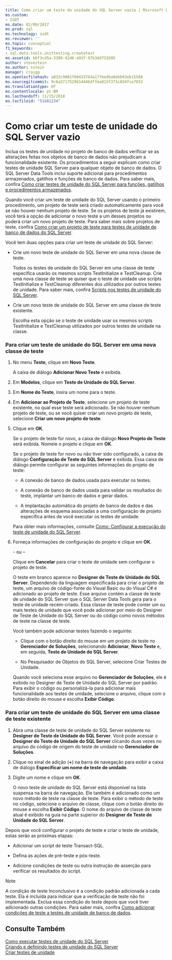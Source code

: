 ```yaml
---
title: Como criar um teste de unidade do SQL Server vazio | Microsoft Docs
ms.custom:
- SSDT
ms.date: 02/09/2017
ms.prod: sql
ms.technology: ssdt
ms.reviewer: ''
ms.topic: conceptual
f1_keywords:
- sql.data.tools.unittesting.createtest
ms.assetid: b6f3cd5a-3389-42d6-a93f-97b3ddf31b95
author: stevestein
ms.author: sstein
manager: craigg
ms.openlocfilehash: a832c9001f60433764a17fbedba0ebb93eb15588
ms.sourcegitcommit: 9c6a37175296144464ffea815f371c024fce7032
ms.translationtype: HT
ms.contentlocale: pt-BR
ms.lasthandoff: 11/15/2018
ms.locfileid: "51681234"
---
```

# <a name="how-to-create-an-empty-sql-server-unit-test"></a>Como criar um teste de unidade do SQL Server vazio
Inclua os testes de unidade no projeto de banco de dados verificar se as alterações feitas nos objetos de banco de dados não prejudicam a funcionalidade existente. Os procedimentos a seguir explicam como criar testes de unidade SQL Server para qualquer objeto de banco de dados. O SQL Server Data Tools inclui suporte adicional para procedimentos armazenados, gatilhos e funções de banco de dados. Para saber mais, confira [Como criar testes de unidade do SQL Server para funções, gatilhos e procedimentos armazenados](../ssdt/how-to-create-unit-tests-for-functions-triggers-stored-procedures.md).  
  
Quando você criar um teste de unidade do SQL Server usando o primeiro procedimento, um projeto de teste será criado automaticamente para você se não houver nenhum projeto de teste. Se os projetos de teste já existirem, você terá a opção de adicionar o novo teste a um desses projetos ou poderá criar um novo projeto de teste. Para saber mais sobre projetos de teste, confira [Como criar um projeto de teste para testes de unidade de banco de dados do SQL Server](../ssdt/how-to-create-a-test-project-for-sql-server-database-unit-testing.md).  
  
Você tem duas opções para criar um teste de unidade do SQL Server:  
  
-   Crie um novo teste de unidade do SQL Server em uma nova classe de teste.  
  
    Todos os testes de unidade do SQL Server em uma classe de teste específica usarão os mesmos scripts TestInitialize e TestCleanup. Crie uma nova classe de teste se quiser que o teste de unidade use scripts TestInitialize e TestCleanup diferentes dos utilizados por outros testes de unidade. Para saber mais, confira [Scripts nos testes de unidade do SQL Server](../ssdt/scripts-in-sql-server-unit-tests.md).  
  
-   Crie um novo teste de unidade do SQL Server em uma classe de teste existente.  
  
    Escolha esta opção se o teste de unidade usar os mesmos scripts TestInitialize e TestCleanup utilizados por outros testes de unidade na classe.  
  
### <a name="to-create-a-sql-server-unit-test-inside-a-new-test-class"></a>Para criar um teste de unidade do SQL Server em uma nova classe de teste  
  
1.  No menu **Teste**, clique em **Novo Teste**.  
  
    A caixa de diálogo **Adicionar Novo Teste** é exibida.  
  
2.  Em **Modelos**, clique em **Teste de Unidade do SQL Server**.  
  
3.  Em **Nome do Teste**, insira um nome para o teste.  
  
4.  Em **Adicionar ao Projeto de Teste**, selecione um projeto de teste existente, no qual esse teste será adicionado. Se não houver nenhum projeto de teste, ou se você quiser criar um novo projeto de teste, selecione **Criar um novo <language>projeto de teste**.  
  
5.  Clique em **OK**.  
  
    Se o projeto de teste for novo, a caixa de diálogo **Novo Projeto de Teste** será exibida. Nomeie o projeto e clique em **OK**.  
  
    Se o projeto de teste for novo ou não tiver sido configurado, a caixa de diálogo **Configuração de Teste do SQL Server<ProjectName>** é exibida. Essa caixa de diálogo permite configurar as seguintes informações do projeto de teste:  
  
    -   A conexão de banco de dados usada para executar os testes.  
  
    -   A conexão de banco de dados usada para validar os resultados do teste, implantar um banco de dados e gerar dados.  
  
    -   A implantação automática do projeto de banco de dados e das alterações de esquema associadas a uma configuração de projeto específica antes de você executar os testes de unidade.  
  
    Para obter mais informações, consulte [Como: Configurar a execução do teste de unidade do SQL Server](../ssdt/how-to-configure-sql-server-unit-test-execution.md).  
  
6.  Forneça informações de configuração do projeto e clique em **OK**.  
  
    \- ou –  
  
    Clique em **Cancelar** para criar o teste de unidade sem configurar o projeto de teste.  
  
    O teste em branco aparece no **Designer de Teste de Unidade do SQL Server**. Dependendo da linguagem especificada para criar o projeto de teste, um arquivo de código-fonte do Visual Basic ou do Visual C\# é adicionado ao projeto de teste. Esse arquivo contém a classe de teste de unidade do SQL Server que o SQL Server Data Tools gera para o teste de unidade recém-criado. Essa classe de teste pode conter um ou mais testes de unidade que você pode adicionar por meio do Designer de Teste de Unidade do SQL Server ou do código como novos métodos de teste na classe de teste.  
  
    Você também pode adicionar testes fazendo o seguinte:  
  
    -   Clique com o botão direito do mouse em um projeto de teste no **Gerenciador de Soluções**, selecionando **Adicionar**, **Novo Teste** e, em seguida, **Teste de Unidade do SQL Server**.  
  
    -   No Pesquisador de Objetos do SQL Server, selecione Criar Testes de Unidade.  
  
    Quando você seleciona esse arquivo no **Gerenciador de Soluções**, ele é exibido no Designer de Teste de Unidade do SQL Server por padrão. Para exibir o código ou personalizá-la para adicionar mais funcionalidade aos testes de unidade, selecione o arquivo, clique com o botão direito do mouse e escolha **Exibir Código**.  
  
### <a name="to-create-a-sql-server-unit-test-inside-an-existing-test-class"></a>Para criar um teste de unidade do SQL Server em uma classe de teste existente  
  
1.  Abra uma classe de teste de unidade do SQL Server existente no **Designer de Teste de Unidade do SQL Server**. Você pode acessar o **Designer do Teste de Unidade do SQL Server** clicando duas vezes no arquivo do código de origem do teste de unidade no **Gerenciador de Soluções**.  
  
2.  Clique no sinal de adição (**+**) na barra de navegação para exibir a caixa de diálogo **Especificar um nome de teste de unidade**.  
  
3.  Digite um nome e clique em **OK**.  
  
    O novo teste de unidade do SQL Server está disponível na lista suspensa na barra de navegação. Ele também é adicionado como um novo método de teste na classe de teste. Para exibir o método de teste no código, selecione o arquivo de classe, clique com o botão direito do mouse e escolha **Exibir Código**. O nome do arquivo de classe de teste atual é exibido na guia na parte superior do **Designer de Teste de Unidade do SQL Server**.  
  
Depois que você configurar o projeto de teste e criar o teste de unidade, estas serão as próximas etapas:  
  
-   Adicionar um script de teste Transact\-SQL.  
  
-   Defina as ações de pré-teste e pós-teste.  
  
-   Adicione condições de teste ou outra instrução de asserção para verificar os resultados do script.  
  
> [!NOTE]  
> A condição de teste Inconclusivo é a condição padrão adicionada a cada teste. Ela é incluída para indicar que a verificação de teste não foi implementada. Exclua essa condição do teste depois que você tiver adicionado outras condições. Para saber mais, confira [Como adicionar condições de teste a testes de unidade de banco de dados](https://msdn.microsoft.com/library/aa833242(VS.100).aspx).  
  
## <a name="see-also"></a>Consulte Também  
[Como executar testes de unidade do SQL Server](../ssdt/how-to-run-sql-server-unit-tests.md)  
[Criando e definindo testes de unidade do SQL Server](../ssdt/creating-and-defining-sql-server-unit-tests.md)  
[Criar testes de unidade](https://msdn.microsoft.com/library/ms182523(VS.90).aspx)  
  
